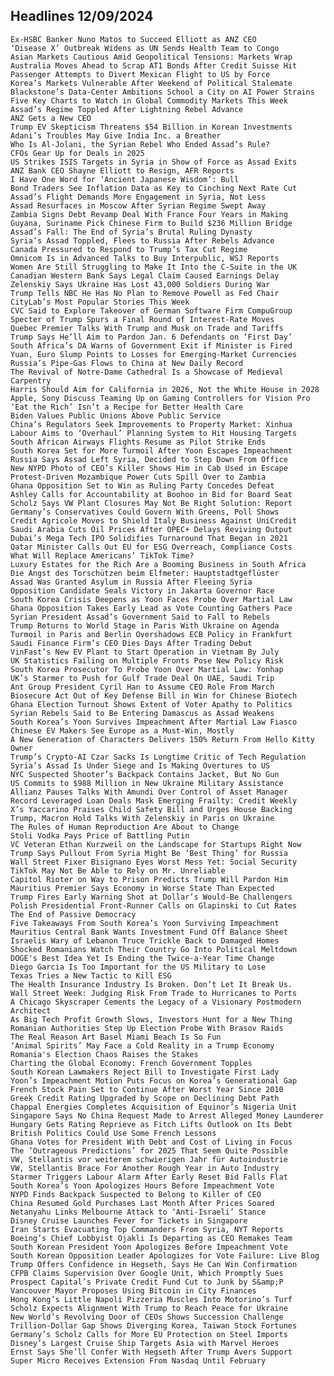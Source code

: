 
Headlines 12/09/2024
---
	Ex-HSBC Banker Nuno Matos to Succeed Elliott as ANZ CEO
	‘Disease X’ Outbreak Widens as UN Sends Health Team to Congo
	Asian Markets Cautious Amid Geopolitical Tensions: Markets Wrap
	Australia Moves Ahead to Scrap AT1 Bonds After Credit Suisse Hit
	Passenger Attempts to Divert Mexican Flight to US by Force
	Korea’s Markets Vulnerable After Weekend of Political Stalemate
	Blackstone’s Data-Center Ambitions School a City on AI Power Strains
	Five Key Charts to Watch in Global Commodity Markets This Week
	Assad’s Regime Toppled After Lightning Rebel Advance
	ANZ Gets a New CEO
	Trump EV Skepticism Threatens $54 Billion in Korean Investments
	Adani’s Troubles May Give India Inc. a Breather
	Who Is Al-Jolani, the Syrian Rebel Who Ended Assad’s Rule?
	CFOs Gear Up for Deals in 2025
	US Strikes ISIS Targets in Syria in Show of Force as Assad Exits
	ANZ Bank CEO Shayne Elliott to Resign, AFR Reports
	I Have One Word for ‘Ancient Japanese Wisdom’: Bull
	Bond Traders See Inflation Data as Key to Cinching Next Rate Cut
	Assad’s Flight Demands More Engagement in Syria, Not Less
	Assad Resurfaces in Moscow After Syrian Regime Swept Away
	Zambia Signs Debt Revamp Deal With France Four Years in Making
	Guyana, Suriname Pick Chinese Firm to Build $236 Million Bridge
	Assad’s Fall: The End of Syria’s Brutal Ruling Dynasty
	Syria’s Assad Toppled, Flees to Russia After Rebels Advance
	Canada Pressured to Respond to Trump’s Tax Cut Regime
	Omnicom Is in Advanced Talks to Buy Interpublic, WSJ Reports
	Women Are Still Struggling to Make It Into the C-Suite in the UK
	Canadian Western Bank Says Legal Claim Caused Earnings Delay
	Zelenskiy Says Ukraine Has Lost 43,000 Soldiers During War
	Trump Tells NBC He Has No Plan to Remove Powell as Fed Chair
	CityLab’s Most Popular Stories This Week
	CVC Said to Explore Takeover of German Software Firm CompuGroup
	Specter of Trump Spurs a Final Round of Interest-Rate Moves
	Quebec Premier Talks With Trump and Musk on Trade and Tariffs
	Trump Says He’ll Aim to Pardon Jan. 6 Defendants on ‘First Day’
	South Africa’s DA Warns of Government Exit if Minister is Fired
	Yuan, Euro Slump Points to Losses for Emerging-Market Currencies
	Russia’s Pipe-Gas Flows to China at New Daily Record
	The Revival of Notre-Dame Cathedral Is a Showcase of Medieval Carpentry
	Harris Should Aim for California in 2026, Not the White House in 2028
	Apple, Sony Discuss Teaming Up on Gaming Controllers for Vision Pro
	‘Eat the Rich’ Isn’t a Recipe for Better Health Care
	Biden Values Public Unions Above Public Service
	China’s Regulators Seek Improvements to Property Market: Xinhua
	Labour Aims to ‘Overhaul’ Planning System to Hit Housing Targets
	South African Airways Flights Resume as Pilot Strike Ends
	South Korea Set for More Turmoil After Yoon Escapes Impeachment
	Russia Says Assad Left Syria, Decided to Step Down From Office
	New NYPD Photo of CEO’s Killer Shows Him in Cab Used in Escape
	Protest-Driven Mozambique Power Cuts Spill Over to Zambia
	Ghana Opposition Set to Win as Ruling Party Concedes Defeat
	Ashley Calls for Accountability at Boohoo in Bid for Board Seat
	Scholz Says VW Plant Closures May Not Be Right Solution: Report
	Germany’s Conservatives Could Govern With Greens, Poll Shows
	Credit Agricole Moves to Shield Italy Business Against UniCredit
	Saudi Arabia Cuts Oil Prices After OPEC+ Delays Reviving Output
	Dubai’s Mega Tech IPO Solidifies Turnaround That Began in 2021
	Qatar Minister Calls Out EU for ESG Overreach, Compliance Costs
	What Will Replace Americans’ TikTok Time?
	Luxury Estates for the Rich Are a Booming Business in South Africa
	Die Angst des Torschützen beim Elfmeter: Hauptstadtgeflüster
	Assad Was Granted Asylum in Russia After Fleeing Syria
	Opposition Candidate Seals Victory in Jakarta Governor Race
	South Korea Crisis Deepens as Yoon Faces Probe Over Martial Law
	Ghana Opposition Takes Early Lead as Vote Counting Gathers Pace
	Syrian President Assad’s Government Said to Fall to Rebels
	Trump Returns to World Stage in Paris With Ukraine on Agenda
	Turmoil in Paris and Berlin Overshadows ECB Policy in Frankfurt
	Saudi Finance Firm’s CEO Dies Days After Trading Debut
	VinFast’s New EV Plant to Start Operation in Vietnam By July
	UK Statistics Failing on Multiple Fronts Pose New Policy Risk
	South Korea Prosecutor To Probe Yoon Over Martial Law: Yonhap
	UK’s Starmer to Push for Gulf Trade Deal On UAE, Saudi Trip
	Ant Group President Cyril Han to Assume CEO Role From March
	Biosecure Act Out of Key Defense Bill in Win for Chinese Biotech
	Ghana Election Turnout Shows Extent of Voter Apathy to Politics
	Syrian Rebels Said to Be Entering Damascus as Assad Weakens
	South Korea’s Yoon Survives Impeachment After Martial Law Fiasco
	Chinese EV Makers See Europe as a Must-Win, Mostly
	A New Generation of Characters Delivers 150% Return From Hello Kitty Owner
	Trump’s Crypto-AI Czar Sacks Is Longtime Critic of Tech Regulation
	Syria’s Assad Is Under Siege and Is Making Overtures to US
	NYC Suspected Shooter’s Backpack Contains Jacket, But No Gun
	US Commits to $988 Million in New Ukraine Military Assistance
	Allianz Pauses Talks With Amundi Over Control of Asset Manager
	Record Leveraged Loan Deals Mask Emerging Frailty: Credit Weekly
	X’s Yaccarino Praises Child Safety Bill and Urges House Backing
	Trump, Macron Hold Talks With Zelenskiy in Paris on Ukraine
	The Rules of Human Reproduction Are About to Change
	Stoli Vodka Pays Price of Battling Putin
	VC Veteran Ethan Kurzweil on the Landscape for Startups Right Now
	Trump Says Pullout From Syria Might Be ‘Best Thing’ for Russia
	Wall Street Fixer Bisignano Eyes Worst Mess Yet: Social Security
	TikTok May Not Be Able to Rely on Mr. Unreliable
	Capitol Rioter on Way to Prison Predicts Trump Will Pardon Him
	Mauritius Premier Says Economy in Worse State Than Expected
	Trump Fires Early Warning Shot at Dollar’s Would-Be Challengers
	Polish Presidential Front-Runner Calls on Glapinski to Cut Rates
	The End of Passive Democracy
	Five Takeaways From South Korea’s Yoon Surviving Impeachment
	Mauritius Central Bank Wants Investment Fund Off Balance Sheet
	Israelis Wary of Lebanon Truce Trickle Back to Damaged Homes
	Shocked Romanians Watch Their Country Go Into Political Meltdown
	DOGE's Best Idea Yet Is Ending the Twice-a-Year Time Change
	Diego Garcia Is Too Important for the US Military to Lose
	Texas Tries a New Tactic to Kill ESG
	The Health Insurance Industry Is Broken. Don’t Let It Break Us.
	Wall Street Week: Judging Risk From Trade to Hurricanes to Ports
	A Chicago Skyscraper Cements the Legacy of a Visionary Postmodern Architect
	As Big Tech Profit Growth Slows, Investors Hunt for a New Thing
	Romanian Authorities Step Up Election Probe With Brasov Raids
	The Real Reason Art Basel Miami Beach Is So Fun
	‘Animal Spirits’ May Face a Cold Reality in a Trump Economy
	Romania's Election Chaos Raises the Stakes
	Charting the Global Economy: French Government Topples
	South Korean Lawmakers Reject Bill to Investigate First Lady
	Yoon’s Impeachment Motion Puts Focus on Korea’s Generational Gap
	French Stock Pain Set to Continue After Worst Year Since 2010
	Greek Credit Rating Upgraded by Scope on Declining Debt Path
	Chappal Energies Completes Acquisition of Equinor’s Nigeria Unit
	Singapore Says No China Request Made to Arrest Alleged Money Launderer
	Hungary Gets Rating Reprieve as Fitch Lifts Outlook on Its Debt
	British Politics Could Use Some French Lessons
	Ghana Votes for President With Debt and Cost of Living in Focus
	The ‘Outrageous Predictions’ for 2025 That Seem Quite Possible
	VW, Stellantis vor weiterem schwierigen Jahr für Autoindustrie
	VW, Stellantis Brace For Another Rough Year in Auto Industry
	Starmer Triggers Labour Alarm After Early Reset Bid Falls Flat
	South Korea’s Yoon Apologizes Hours Before Impeachment Vote
	NYPD Finds Backpack Suspected to Belong to Killer of CEO
	China Resumed Gold Purchases Last Month After Prices Soared
	Netanyahu Links Melbourne Attack to ‘Anti-Israeli’ Stance
	Disney Cruise Launches Fever for Tickets in Singapore
	Iran Starts Evacuating Top Commanders From Syria, NYT Reports
	Boeing’s Chief Lobbyist Ojakli Is Departing as CEO Remakes Team
	South Korean President Yoon Apologizes Before Impeachment Vote
	South Korean Opposition Leader Apologizes for Vote Failure: Live Blog
	Trump Offers Confidence in Hegseth, Says He Can Win Confirmation
	CFPB Claims Supervision Over Google Unit, Which Promptly Sues
	Prospect Capital’s Private Credit Fund Cut to Junk by S&amp;P
	Vancouver Mayor Proposes Using Bitcoin in City Finances
	Hong Kong’s Little Napoli Pizzeria Muscles Into Motorino’s Turf
	Scholz Expects Alignment With Trump to Reach Peace for Ukraine
	New World’s Revolving Door of CEOs Shows Succession Challenge
	Trillion-Dollar Gap Shows Diverging Korea, Taiwan Stock Fortunes
	Germany’s Scholz Calls for More EU Protection on Steel Imports
	Disney’s Largest Cruise Ship Targets Asia with Marvel Heroes
	Ernst Says She’ll Confer With Hegseth After Trump Avers Support
	Super Micro Receives Extension From Nasdaq Until February